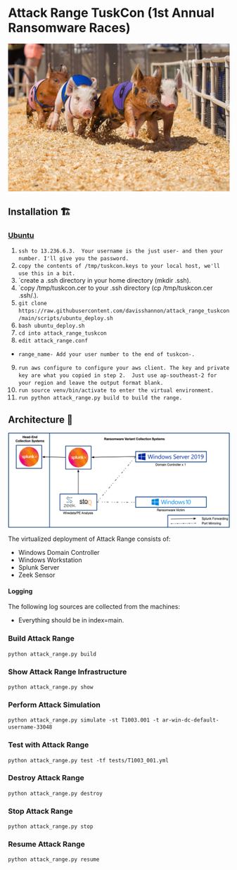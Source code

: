 # Attack Range TuskCon (1st Annual Ransomware Races)
![Ransomware Races](docs/ransomware-races.jpeg)

## Installation 🏗

### [Ubuntu](https://github.com/davisshannon/attack_range_tuskcon/)

1. `ssh to 13.236.6.3.  Your username is the just user- and then your number. I'll give you the password.`
2. `copy the contents of /tmp/tuskcon.keys to your local host, we'll use this in a bit.`
3. `create a .ssh directory in your home directory (mkdir .ssh).
4. `copy /tmp/tuskcon.cer to your .ssh directory (cp /tmp/tuskcon.cer .ssh/.).
5. `git clone https://raw.githubusercontent.com/davisshannon/attack_range_tuskcon/main/scripts/ubuntu_deploy.sh`
6. `bash ubuntu_deploy.sh`
7. `cd into attack_range_tuskcon`
8. `edit attack_range.conf`
- `range_name- Add your user number to the end of tuskcon-.`
9. `run aws configure to configure your aws client. The key and private key are what you copied in step 2.  Just use ap-southeast-2 for your region and leave the output format blank.`
10. `run source venv/bin/activate to enter the virtual environment.`
11. `run python attack_range.py build to build the range.`

## Architecture 🏯
![Logical Diagram](docs/attack_range_architecture.png)

The virtualized deployment of Attack Range consists of:

- Windows Domain Controller
- Windows Workstation
- Splunk Server
- Zeek Sensor

#### Logging
The following log sources are collected from the machines:
- Everything should be in index=main.

### Build Attack Range
```
python attack_range.py build
```

### Show Attack Range Infrastructure
```
python attack_range.py show
```

### Perform Attack Simulation
```
python attack_range.py simulate -st T1003.001 -t ar-win-dc-default-username-33048
```

### Test with Attack Range
```
python attack_range.py test -tf tests/T1003_001.yml
```

### Destroy Attack Range
```
python attack_range.py destroy
```

### Stop Attack Range
```
python attack_range.py stop
```

### Resume Attack Range
```
python attack_range.py resume
```
